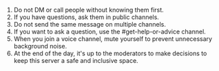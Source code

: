 1. Do not DM or call people without knowing them first.
1. If you have questions, ask them in public channels.
1. Do not send the same message on multiple channels.
1. If you want to ask a question, use the #get-help-or-advice channel.
1. When you join a voice channel, mute yourself to prevent unnecessary background noise.
1. At the end of the day, it's up to the moderators to make decisions to keep this server a safe and inclusive space.
